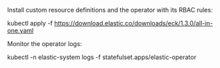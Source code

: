 Install custom resource definitions and the operator with its RBAC rules:

kubectl apply -f https://download.elastic.co/downloads/eck/1.3.0/all-in-one.yaml

Monitor the operator logs:

kubectl -n elastic-system logs -f statefulset.apps/elastic-operator